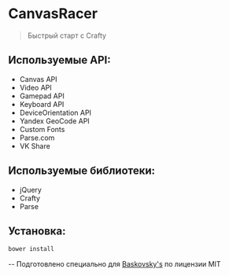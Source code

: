 # CanvasRacer
> Быстрый старт с Crafty

## Используемые API:
* Canvas API
* Video API
* Gamepad API
* Keyboard API
* DeviceOrientation API
* Yandex GeoCode API
* Custom Fonts
* Parse.com
* VK Share

## Используемые библиотеки:
* jQuery
* Crafty
* Parse

## Установка:
```bash
bower install
```
--
Подготовлено специально для [Baskovsky's](http://blog.baskovsky.ru/2015/01/start-with-craftyjs.html) по лицензии MIT